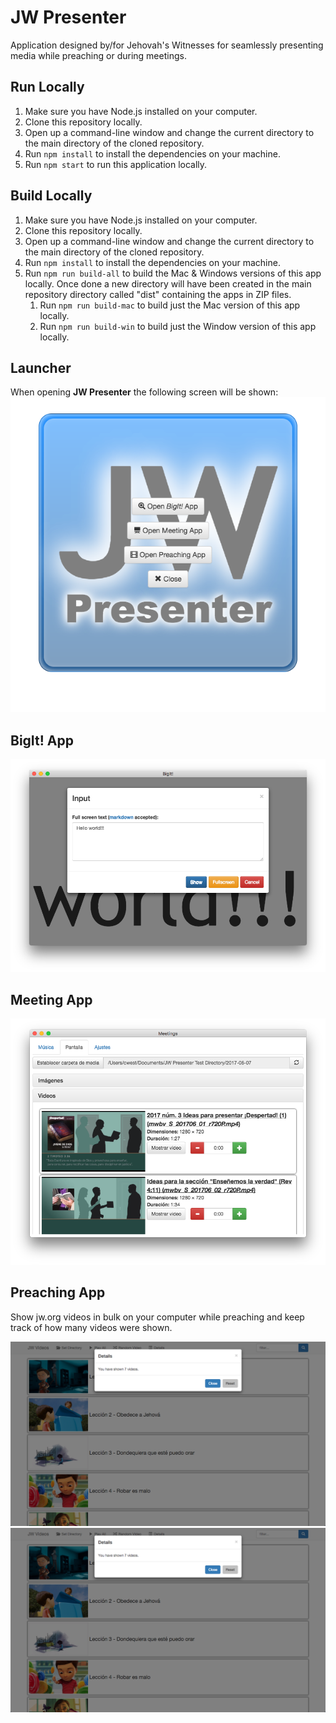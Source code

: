 # JW Presenter
Application designed by/for Jehovah's Witnesses for seamlessly presenting media while preaching or during meetings.

## Run Locally
1. Make sure you have Node.js installed on your computer.
1. Clone this repository locally.
1. Open up a command-line window and change the current directory to the main directory of the cloned repository.
1. Run `npm install` to install the dependencies on your machine.
1. Run `npm start` to run this application locally.

## Build Locally
1. Make sure you have Node.js installed on your computer.
1. Clone this repository locally.
1. Open up a command-line window and change the current directory to the main directory of the cloned repository.
1. Run `npm install` to install the dependencies on your machine.
1. Run `npm run build-all` to build the Mac & Windows versions of this app locally.  Once done a new directory will have been created in the main repository directory called "dist" containing the apps in ZIP files.
   1. Run `npm run build-mac` to build just the Mac version of this app locally.
   1. Run `npm run build-win` to build just the Window version of this app locally.

## Launcher
When opening **JW Presenter** the following screen will be shown:
![Launcher](/assets/screenshots/launcher.png?raw=true "Launcher")

## BigIt! App
![BigIt!](/assets/screenshots/big-it.png?raw=true "BigIt!")

## Meeting App
![Meeting App - Display Tab in Controller](/assets/screenshots/display.png?raw=true "Meeting App - Display Tab in Controller")

## Preaching App
Show jw.org videos in bulk on your computer while preaching and keep track of how many videos were shown.

![Filter on "Jehova"](/assets/screenshots/details-7-videos.png?raw=true "Filter on Jehova")
![Showing the details](/assets/screenshots/details-7-videos.png?raw=true "Showing the details")
